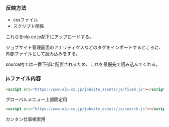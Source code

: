 ### 反映方法

 - cssファイル
 - スクリプト関係

これらをolp.co.jp配下にアップロードする。

ジョブサイト管理画面のアナリティクスなどのタグをインポートするところに、外部ファイルとして読み込みをする。

source内では一番下部に配置されるため、これを最優先で読み込んでくれる。

### jsファイル内容
 ```html
<script src="https://www.olp.co.jp/jobsite_assets/js/fixed.js"></script>
 ```
グローバルメニュー上部固定用  

  
 ```html
<script src="https://www.olp.co.jp/jobsite_assets/js/search.js"></script>
 ```
 カンタン仕事検索用
